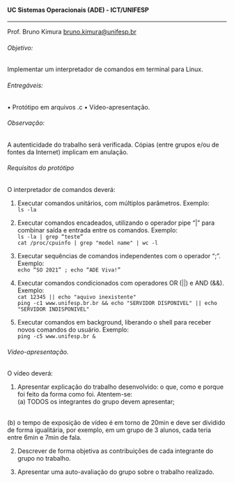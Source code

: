 #### UC Sistemas Operacionais (ADE) - ICT/UNIFESP
___
Prof. Bruno Kimura
bruno.kimura@unifesp.br

###### Objetivo:
Implementar um interpretador de comandos em terminal para Linux.

###### Entregáveis:
• Protótipo em arquivos .c
• Vídeo-apresentação.

###### Observação:
A autenticidade do trabalho será verificada.
Cópias (entre grupos e/ou de fontes da Internet) implicam em anulação.

###### Requisitos do protótipo
O interpretador de comandos deverá:

1. Executar comandos unitários, com múltiplos parâmetros. Exemplo:<br>
`ls -la`

2. Executar comandos encadeados, utilizando o operador pipe “|” para combinar saída e entrada entre os comandos. Exemplo:<br>
`ls -la | grep “teste”`<br>
`cat /proc/cpuinfo | grep "model name" | wc -l`

3. Executar sequências de comandos independentes com o operador “;”. Exemplo:<br>
`echo “SO 2021” ; echo “ADE Viva!”`

4. Executar comandos condicionados com operadores OR (||) e AND (&&). Exemplo:<br>
`cat 12345 || echo "aquivo inexistente"`<br>
`ping -c1 www.unifesp.br.br && echo "SERVIDOR DISPONIVEL" || echo "SERVIDOR INDISPONIVEL"`

5. Executar comandos em background, liberando o shell para receber novos comandos do usuário. Exemplo:<br>
`ping -c5 www.unifesp.br &`

###### Video-apresentação.
O vídeo deverá:

1. Apresentar explicação do trabalho desenvolvido: o que, como e porque foi feito da forma como foi. Atentem-se: <br>
(a) TODOS os integrantes do grupo devem apresentar;
<br>
(b) o tempo de exposição de vídeo é em torno de 20min e deve ser dividido de forma igualitária, por exemplo, em um grupo de 3 alunos, cada teria entre 6min e 7min de fala.

2. Descrever de forma objetiva as contribuições de cada integrante do grupo no trabalho.

3. Apresentar uma auto-avaliação do grupo sobre o trabalho realizado.
